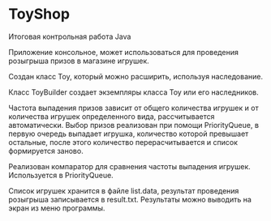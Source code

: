 # ToyShop
Итоговая контрольная работа Java

Приложение консольное, может использоваться для проведения розыгрыша призов в магазине игрушек.

Создан класс Toy, который можно расширить, используя наследование.

Класс ToyBuilder создает экземпляры класса Toy или его наследников.

Частота выпадения призов зависит от общего количества игрушек и от количества игрушек определенного вида, рассчитывается автоматически.
Выбор призов реализован при помощи PriorityQueue, в первую очередь выпадает игрушка, количество которой превышает остальные, после этого количество перерасчитывается и список формируется заново.

Реализован компаратор для сравнения частоты выпадения игрушек. Используется в PriorityQueue.

Список игрушек хранится в файле list.data, результат проведения розыгрыша записывается в result.txt. Результаты можно выводить на экран из меню программы.

